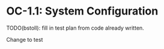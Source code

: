 # OC-1.1: System Configuration

TODO(bstoll): fill in test plan from code already written.

Change to test
